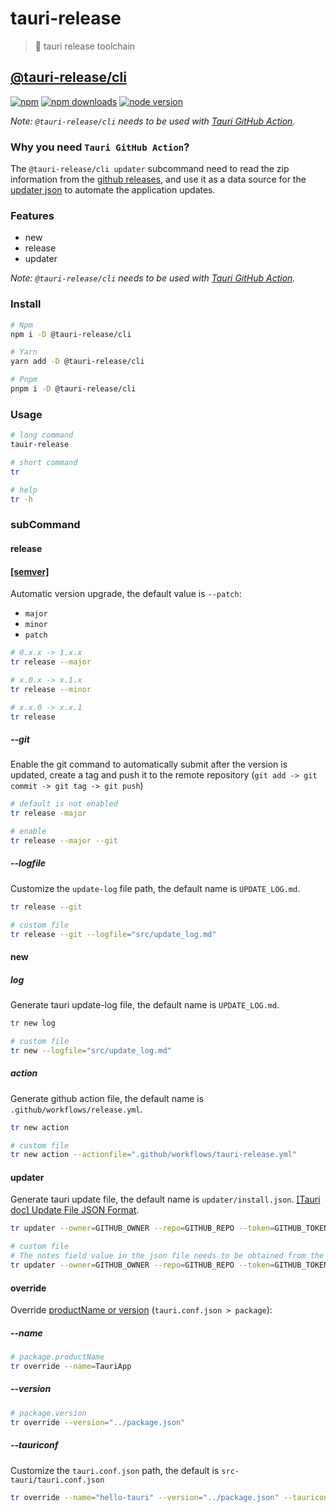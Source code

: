 # tauri-release

> 🔗 tauri release toolchain

## [@tauri-release/cli](./packages/cli/README.md)

[![npm](https://img.shields.io/npm/v/@tauri-release/cli.svg)](https://www.npmjs.com/package/@tauri-release/cli)
[![npm downloads](https://img.shields.io/npm/dm/@tauri-release/cli.svg)](https://npmjs.org/package/@tauri-release/cli)
[![node version](https://img.shields.io/badge/Node.js-^14.16.0-343434?style=flat&labelColor=026e00)](https://nodejs.org/en/)

*Note: `@tauri-release/cli` needs to be used with [Tauri GitHub Action](https://github.com/tauri-apps/tauri-action).*

### Why you need `Tauri GitHub Action`?

The `@tauri-release/cli updater` subcommand need to read the zip information from the [github releases](https://docs.github.com/en/repositories/releasing-projects-on-github/about-releases), and use it as a data source for the [updater json](https://tauri.app/v1/guides/distribution/updater/#update-file-json-format) to automate the application updates.

### Features

- new
- release
- updater

*Note: `@tauri-release/cli` needs to be used with [Tauri GitHub Action](https://github.com/tauri-apps/tauri-action).*

### Install

```bash
# Npm
npm i -D @tauri-release/cli

# Yarn
yarn add -D @tauri-release/cli

# Pnpm
pnpm i -D @tauri-release/cli
```

### Usage

```bash
# long command
tauir-release

# short command
tr

# help
tr -h
```

### subCommand

#### release

#### [[semver]](https://semver.org/)

Automatic version upgrade, the default value is `--patch`:

- `major`
- `minor`
- `patch`

```bash
# 0.x.x -> 1.x.x
tr release --major

# x.0.x -> x.1.x
tr release --minor

# x.x.0 -> x.x.1
tr release
```

##### --git

Enable the git command to automatically submit after the version is updated, create a tag and push it to the remote repository (`git add -> git commit -> git tag -> git push`)

```bash
# default is not enabled
tr release -major

# enable
tr release --major --git
```

##### --logfile

Customize the `update-log` file path, the default name is `UPDATE_LOG.md`.

```bash
tr release --git

# custom file
tr release --git --logfile="src/update_log.md"
```

#### new

##### log

Generate tauri update-log file, the default name is `UPDATE_LOG.md`.

```bash
tr new log

# custom file
tr new --logfile="src/update_log.md"
```

##### action

Generate github action file, the default name is `.github/workflows/release.yml`.

```bash
tr new action

# custom file
tr new action --actionfile=".github/workflows/tauri-release.yml"
```

#### updater

Generate tauri update file, the default name is `updater/install.json`. [[Tauri doc] Update File JSON Format](https://tauri.app/v1/guides/distribution/updater/#update-file-json-format).

```bash
tr updater --owner=GITHUB_OWNER --repo=GITHUB_REPO --token=GITHUB_TOKEN

# custom file
# The notes field value in the json file needs to be obtained from the update_log file
tr updater --owner=GITHUB_OWNER --repo=GITHUB_REPO --token=GITHUB_TOKEN --logfile="src/update_log.md"
```

#### override

Override [productName or version](https://tauri.app/v1/api/config/#packageconfig) (`tauri.conf.json > package`):

##### --name

```bash
# package.productName
tr override --name=TauriApp
```

##### --version

```bash
# package.version
tr override --version="../package.json"
```

##### --tauriconf

Customize the `tauri.conf.json` path, the default is `src-tauri/tauri.conf.json`

```bash
tr override --name="hello-tauri" --version="../package.json" --tauriconf="src/path/tauri.conf.json"
```
